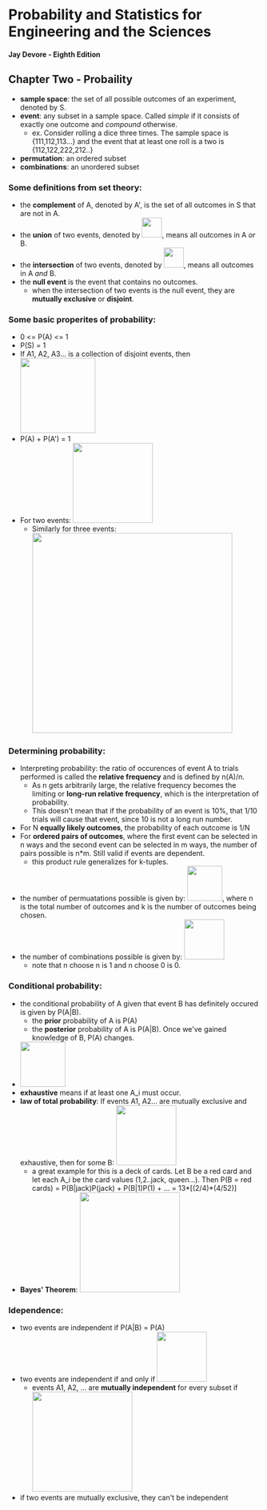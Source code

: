 # Probability and Statistics for Engineering and the Sciences
#### Jay Devore - Eighth Edition

## Chapter Two - Probaility

- **sample space**: the set of all possible outcomes of an experiment, denoted by S.
- **event**: any subset in a sample space. Called *simple* if it consists of exactly one outcome and *compound* otherwise.
  - ex. Consider rolling a dice three times. The sample space is {111,112,113...} and the event that at least one roll is a two is {112,122,222,212..}
- **permutation**: an ordered subset
- **combinations**: an unordered subset
  
### Some definitions from set theory:
- the **complement** of A, denoted by A', is the set of all outcomes in S that are not in A. 
- the **union** of two events, denoted by <img width="40" src="./photos/devore5.png">, means all outcomes in A *or* B.
- the **intersection** of two events, denoted by <img width="40" src="./photos/devore6.png">, means all outcomes in A *and* B.
- the **null event** is the event that contains no outcomes.
  - when the intersection of two events is the null event, they are **mutually exclusive** or **disjoint**.

### Some basic properites of probability: 
- 0 <= P(A) <= 1
- P(S) = 1
- If A1, A2, A3... is a collection of disjoint events, then <img width="150" src="./photos/devore7.png">
- P(A) + P(A') = 1
- For two events: <img width="160" src="./photos/devore8.png">
  - Similarly for three events: <img width="400" src="./photos/devore9.png">

### Determining probability: 
- Interpreting probability: the ratio of occurences of event A to trials performed is called the **relative frequency** and is defined by n(A)/n.
  - As n gets arbitrarily large, the relative frequency becomes the limiting or **long-run relative frequency**, which is the interpretation of probability.
  - This doesn't mean that if the probability of an event is 10%, that 1/10 trials will cause that event, since 10 is not a long run number.
- For N **equally likely outcomes**, the probability of each outcome is 1/N
- For **ordered pairs of outcomes**, where the first event can be selected in n ways and the second event can be selected in m ways, the number of pairs possible is n*m. Still valid if events are dependent.
  - this product rule generalizes for k-tuples.
- the number of permuatations possible is given by: <img width="70" src="./photos/devore10.png">, where n is the total number of outcomes and k is the number of outcomes being chosen.
- the number of combinations possible is given by: <img width="80" src="./photos/devore11.png">
  - note that n choose n is 1 and n choose 0 is 0.

### Conditional probability: 
- the conditional probability of A given that event B has definitely occured is given by P(A|B).
  - the **prior** probability of A is P(A)
  - the **posterior** probability of A is P(A|B). Once we've gained knowledge of B, P(A) changes.
- <img width="90" src="./photos/devore12.png">
- **exhaustive** means if at least one A_i must occur.
- **law of total probability**: If events A1, A2... are mutually exclusive and exhaustive, then for some B: <img width="120" src="./photos/devore13.png">
  - a great example for this is a deck of cards. Let B be a red card and let each A_i be the card values (1,2..jack, queen...). Then P(B = red cards) = P(B|jack)P(jack) + P(B|1)P(1) + ... = 13*[(2/4)*(4/52)]
- **Bayes' Theorem**: <img width="200" src="./photos/devore14.png">

### Idependence:
- two events are independent if P(A|B) = P(A)
- two events are independent if and only if <img width="100" src="./photos/devore15.png">
  - events A1, A2, ... are **mutually independent** for every subset if <img width="200" src="./photos/devore16.png">
- if two events are mutually exclusive, they can't be independent
